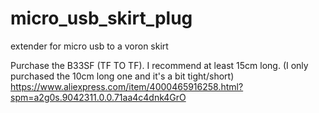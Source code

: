 # micro_usb_skirt_plug
 extender for micro usb to a voron skirt
 
 Purchase the  B33SF (TF TO TF). I recommend at least 15cm long.
(I only purchased the 10cm long one and it's a bit tight/short)
 https://www.aliexpress.com/item/4000465916258.html?spm=a2g0s.9042311.0.0.71aa4c4dnk4GrO

